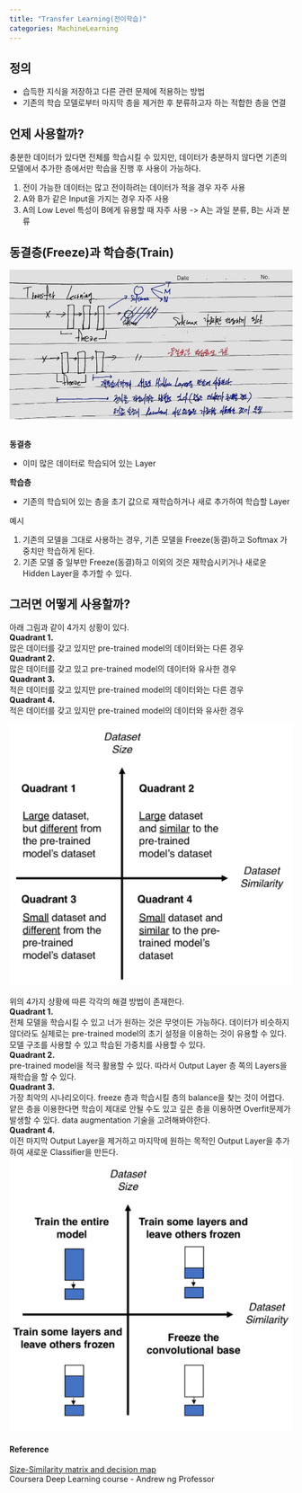 ```yaml
---
title: "Transfer Learning(전이학습)"
categories: MachineLearning
---
```

## 정의
- 습득한 지식을 저장하고 다른 관련 문제에 적용하는 방법
- 기존의 학습 모델로부터 마지막 층을 제거한 후 분류하고자 하는 적합한 층을 연결

## 언제 사용할까?
충분한 데이터가 있다면 전체를 학습시킬 수 있지만, 데이터가 충분하지 않다면 기존의 모델에서 추가한 층에서만 학습을 진행 후 사용이 가능하다.

1. 전이 가능한 데이터는 많고 전이하려는 데이터가 적을 경우 자주 사용
2. A와 B가 같은 Input을 가지는 경우 자주 사용
3. A의 Low Level 특성이 B에게 유용할 때 자주 사용 -> A는 과일 분류, B는 사과 분류

## 동결층(Freeze)과 학습층(Train)
<img src="/assets/images/transfer_learning.jpg">
<br><br>

**동결층**
- 이미 많은 데이터로 학습되어 있는 Layer

**학습층**
- 기존의 학습되어 있는 층을 초기 값으로 재학습하거나 새로 추가하여 학습할 Layer

예시
1. 기존의 모델을 그대로 사용하는 경우, 기존 모델을 Freeze(동결)하고 Softmax 가중치만 학습하게 된다.
2. 기존 모델 중 일부만 Freeze(동결)하고 이외의 것은 재학습시키거나 새로운 Hidden Layer을 추가할 수 있다.

## 그러면 어떻게 사용할까?
아래 그림과 같이 4가지 상황이 있다.<br>
**Quadrant 1.** <br>
많은 데이터를 갖고 있지만 pre-trained model의 데이터와는 다른 경우<br>
**Quadrant 2.** <br>
많은 데이터를 갖고 있고 pre-trained model의 데이터와 유사한 경우<br>
**Quadrant 3.** <br>
적은 데이터를 갖고 있지만 pre-trained model의 데이터와는 다른 경우<br>
**Quadrant 4.** <br>
 적은 데이터를 갖고 있지만 pre-trained model의 데이터와 유사한 경우<br>

<img src="/assets/images/Size_Similarity_matrix.png">

위의 4가지 상황에 따른 각각의 해결 방법이 존재한다.<br>
**Quadrant 1.** <br>
전체 모델을 학습시킬 수 있고 너가 원하는 것은 무엇이든 가능하다. 데이터가 비슷하지 않더라도 실제로는 pre-trained model의 초기 설정을 이용하는 것이 유용할 수 있다. 모델 구조를 사용할 수 있고 학습된 가중치를 사용할 수 있다.<br>
**Quadrant 2.** <br>
pre-trained model을 적극 활용할 수 있다. 따라서 Output Layer 층 쪽의 Layers을 재학습을 할 수 있다.<br>
**Quadrant 3.** <br>
가장 최악의 시나리오이다. freeze 층과 학습시킬 층의 balance을 찾는 것이 어렵다. 얕은 층을 이용한다면 학습이 제대로 안될 수도 있고 깊은 층을 이용하면 Overfit문제가 발생할 수 있다. data augmentation 기술을 고려해봐야한다.<br>
**Quadrant 4.** <br>
이전 마지막 Output Layer을 제거하고 마지막에 원하는 목적인 Output Layer을 추가하여 새로운 Classifier을 만든다.<br>
<img src="/assets/images/decision_map_transfer_learning.png">

#### Reference
[Size-Similarity matrix and decision map](https://towardsdatascience.com/transfer-learning-from-pre-trained-models-f2393f124751)<br>
Coursera Deep Learning course - Andrew ng Professor